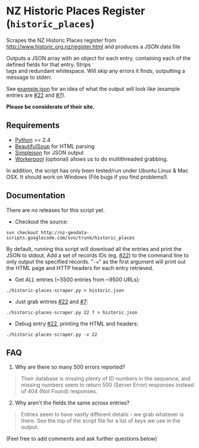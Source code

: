 # NZ Historic Places Register (`historic_places`) #

Scrapes the NZ Historic Places register from http://www.historic.org.nz/register.html and produces a JSON data file

Outputs a JSON array with an object for each entry, containing
each of the defined fields for that entry. Strips <br /> tags and
redundant whitespace. Will skip any errors it finds, outputting
a message to stderr.

See [example.json](http://nz-geodata-scripts.googlecode.com/svn/trunk/historic_places/example.json) for an idea of what the output will look like (example entries are [#22](http://www.historic.org.nz/Register/ListingDetail.asp?RID=22) and [#7](http://www.historic.org.nz/Register/ListingDetail.asp?RID=7)).

**Please be considerate of their site.**

## Requirements ##
  * [Python](http://python.org) >= 2.4
  * [BeautifulSoup](http://www.crummy.com/software/BeautifulSoup/) for HTML parsing
  * [Simplejson](http://code.google.com/p/simplejson/) for JSON output
  * [Workerpool](http://code.google.com/p/workerpool/) (optional) allows us to do multithreaded grabbing.

In addition, the script has only been tested/run under Ubuntu Linux & Mac OSX. It should work on Windows (File bugs if you find problems!).

## Documentation ##

There are no releases for this script yet.

  * Checkout the source:
```
svn checkout http://nz-geodata-scripts.googlecode.com/svn/trunk/historic_places
```

By default, running this script will download all the entries and print
the JSON to stdout. Add a set of records IDs (eg. [#22](http://www.historic.org.nz/Register/ListingDetail.asp?RID=22)) to the command line
to only output the specified records. "`-v`" as the first argument will
print out the HTML page and HTTP headers for each entry retrieved.

  * Get _ALL_ entries (~5500 entries from ~9500 URLs):
```
./historic-places-scraper.py > historic.json
```

  * Just grab entries [#22](http://www.historic.org.nz/Register/ListingDetail.asp?RID=22) and [#7](http://www.historic.org.nz/Register/ListingDetail.asp?RID=7):
```
./historic-places-scraper.py 22 7 > historic.json
```

  * Debug entry [#22](http://www.historic.org.nz/Register/ListingDetail.asp?RID=22), printing the HTML and headers:
```
./historic-places-scraper.py -v 22
```

## FAQ ##

1. Why are there so many 500 errors reported?
> Their database is missing plenty of ID numbers in the sequence, and missing numbers seem to return 500 (Server Error) responses instead of 404 (Not Found) responses.

2. Why aren't the fields the same across entries?
> Entries seem to have vastly different details - we grab whatever is there. See the top of the script file for a list of keys we use in the output.

(Feel free to add comments and ask further questions below)